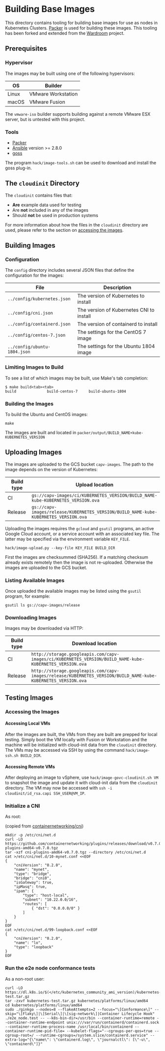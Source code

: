 # Building Base Images

This directory contains tooling for building base images for use as nodes in Kubernetes Clusters. [Packer](https://www.packer.io) is used for building these images. This tooling has been forked and extended from the [Wardroom](https://github.com/heptiolabs/wardroom) project.

## Prerequisites

### Hypervisor

The images may be built using one of the following hypervisors:

| OS | Builder |
|----|---------|
| Linux | VMware Workstation |
| macOS | VMware Fusion |

The `vmware-iso` builder supports building against a remote VMware ESX server, but is untested with this project.

### Tools

- [Packer](https://www.packer.io/intro/getting-started/install.html)
- [Ansible](http://docs.ansible.com/ansible/latest/intro_installation.html) version >= 2.8.0
- [goss](https://github.com/YaleUniversity/packer-provisioner-goss)

The program `hack/image-tools.sh` can be used to download and install the goss plug-in.

## The `cloudinit` Directory

The `cloudinit` contains files that:

- **Are** example data used for testing
- Are **not** included in any of the images
- Should **not** be used in production systems

For more information about how the files in the `cloudinit` directory are used, please refer to the section on [accessing the images](#accessing-the-images).

## Building Images

### Configuration

The `config` directory includes several JSON files that define the configuration for the images:

| File | Description |
|------|-------------|
| `../config/kubernetes.json` | The version of Kubernetes to install |
| `../config/cni.json` | The version of Kubernetes CNI to install |
| `../config/containerd.json` | The version of containerd to install |
| `../config/centos-7.json` | The settings for the CentOS 7 image |
| `../config/ubuntu-1804.json` | The settings for the Ubuntu 1804 image |

### Limiting Images to Build

To see a list of which images may be built, use Make's tab completion:

```shell
$ make build<tab><tab>
build              build-centos-7     build-ubuntu-1804
```

### Building the Images

To build the Ubuntu and CentOS images:

```shell
make
```

The images are built and located in `packer/output/BUILD_NAME+kube-KUBERNETES_VERSION`

## Uploading Images

The images are uploaded to the GCS bucket `capv-images`. The path to the image depends on the version of Kubernetes:

| Build type | Upload location |
|------------|-----------------|
| CI | `gs://capv-images/ci/KUBERNETES_VERSION/BUILD_NAME-kube-KUBERNETES_VERSION.ova` |
| Release | `gs://capv-images/release/KUBERNETES_VERSION/BUILD_NAME-kube-KUBERNETES_VERSION.ova` |

Uploading the images requires the `gcloud` and `gsutil` programs, an active Google Cloud account, or a service account with an associated key file. The latter may be specified via the environment variable `KEY_FILE`.

```shell
hack/image-upload.py --key-file KEY_FILE BUILD_DIR
```

First the images are checksummed (SHA256). If a matching checksum already exists remotely then the image is not re-uploaded. Otherwise the images are uploaded to the GCS bucket.

### Listing Available Images

Once uploaded the available images may be listed using the `gsutil` program, for example:

```shell
gsutil ls gs://capv-images/release
```

### Downloading Images

Images may be downloaded via HTTP:

| Build type | Download location |
|------------|-----------------|
| CI | `http://storage.googleapis.com/capv-images/ci/KUBERNETES_VERSION/BUILD_NAME-kube-KUBERNETES_VERSION.ova` |
| Release | `http://storage.googleapis.com/capv-images/release/KUBERNETES_VERSION/BUILD_NAME-kube-KUBERNETES_VERSION.ova` |

## Testing Images

### Accessing the Images

#### Accessing Local VMs

After the images are built, the VMs from they are built are prepped for local testing. Simply boot the VM locally with Fusion or Workstation and the machine will be initialized with cloud-init data from the `cloudinit` directory. The VMs may be accessed via SSH by using the command `hack/image-ssh.sh BUILD_DIR`.

#### Accessing Remote VMs

After deploying an image to vSphere, use `hack/image-govc-cloudinit.sh VM` to snapshot the image and update it with cloud-init data from the `cloudinit` directory. The VM may now be accessed with `ssh -i cloudinit/id_rsa.capi SSH_USER@VM_IP`.

### Initialize a CNI

As root:

(copied from [containernetworking/cni](https://github.com/containernetworking/cni#how-do-i-use-cni))

```shell
mkdir -p /etc/cni/net.d
curl -LO https://github.com/containernetworking/plugins/releases/download/v0.7.0/cni-plugins-amd64-v0.7.0.tgz
tar -xzf cni-plugins-amd64-v0.7.0.tgz --directory /etc/cni/net.d
cat >/etc/cni/net.d/10-mynet.conf <<EOF
{
    "cniVersion": "0.2.0",
    "name": "mynet",
    "type": "bridge",
    "bridge": "cni0",
    "isGateway": true,
    "ipMasq": true,
    "ipam": {
        "type": "host-local",
        "subnet": "10.22.0.0/16",
        "routes": [
            { "dst": "0.0.0.0/0" }
        ]
    }
}
EOF
cat >/etc/cni/net.d/99-loopback.conf <<EOF
{
    "cniVersion": "0.2.0",
    "name": "lo",
    "type": "loopback"
}
EOF
```

### Run the e2e node conformance tests

As a non-root user:

```shell
curl -LO https://dl.k8s.io/$(</etc/kubernetes_community_ami_version)/kubernetes-test.tar.gz
tar -zxvf kubernetes-test.tar.gz kubernetes/platforms/linux/amd64
cd kubernetes/platforms/linux/amd64
sudo ./ginkgo --nodes=8 --flakeAttempts=2 --focus="\[Conformance\]" --skip="\[Flaky\]|\[Serial\]|\[sig-network\]|Container Lifecycle Hook" ./e2e_node.test -- --k8s-bin-dir=/usr/bin --container-runtime=remote --container-runtime-endpoint unix:///var/run/containerd/containerd.sock --container-runtime-process-name /usr/local/bin/containerd --container-runtime-pid-file= --kubelet-flags="--cgroups-per-qos=true --cgroup-root=/ --runtime-cgroups=/system.slice/containerd.service" --extra-log="{\"name\": \"containerd.log\", \"journalctl\": [\"-u\", \"containerd\"]}"
```
